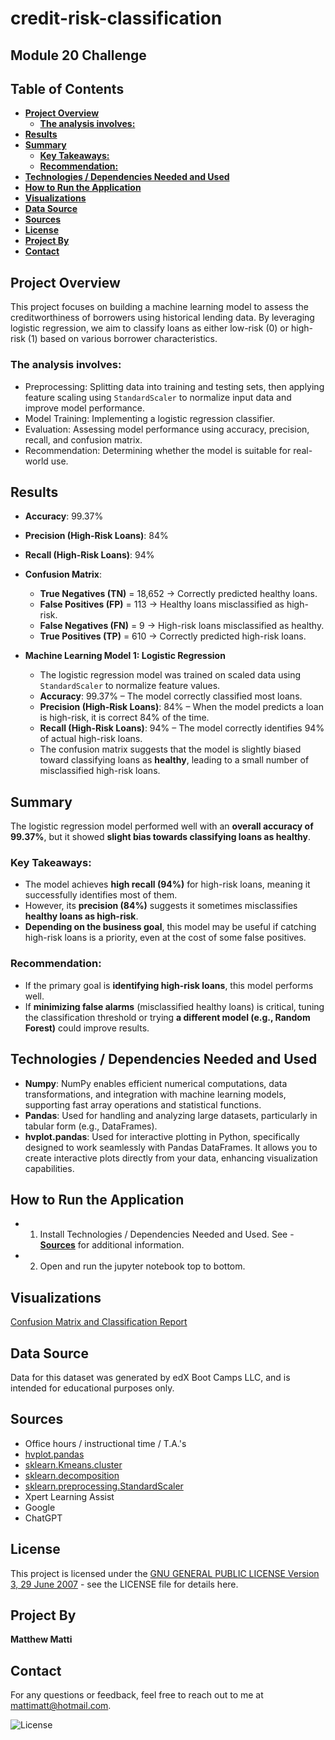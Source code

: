 # **credit-risk-classification**
## **Module 20 Challenge**

## **Table of Contents**
  - [**Project Overview**](#project-overview)
    - [**The analysis involves:**](#the-analysis-involves)
  - [**Results**](#results)
  - [**Summary**](#summary)
    - [**Key Takeaways:**](#key-takeaways)
    - [**Recommendation:**](#recommendation)
  - [**Technologies / Dependencies Needed and Used**](#technologies--dependencies-needed-and-used)
  - [**How to Run the Application**](#how-to-run-the-application)
  - [**Visualizations**](#visualizations)
  - [**Data Source**](#data-source)
  - [**Sources**](#sources)
  - [**License**](#license)
  - [**Project By**](#project-by)
  - [**Contact**](#contact)

## **Project Overview**
This project focuses on building a machine learning model to assess the creditworthiness of borrowers using historical lending data. By leveraging logistic regression, we aim to classify loans as either low-risk (0) or high-risk (1) based on various borrower characteristics.
### **The analysis involves:**
* Preprocessing: Splitting data into training and testing sets, then applying feature scaling using `StandardScaler` to normalize input data and improve model performance.
* Model Training: Implementing a logistic regression classifier.
* Evaluation: Assessing model performance using accuracy, precision, recall, and confusion matrix.
* Recommendation: Determining whether the model is suitable for real-world use.

## **Results**
- **Accuracy**: 99.37%
- **Precision (High-Risk Loans)**: 84%
- **Recall (High-Risk Loans)**: 94%
  
- **Confusion Matrix**:
  -  **True Negatives (TN)** = 18,652 → Correctly predicted healthy loans.
  - **False Positives (FP)** = 113 → Healthy loans misclassified as high-risk.
  - **False Negatives (FN)** = 9 → High-risk loans misclassified as healthy.
  - **True Positives (TP)** = 610 → Correctly predicted high-risk loans.


- **Machine Learning Model 1: Logistic Regression**
    * The logistic regression model was trained on scaled data using `StandardScaler` to normalize feature values.
    * **Accuracy**: 99.37% – The model correctly classified most loans.
    * **Precision (High-Risk Loans)**: 84% – When the model predicts a loan is high-risk, it is correct 84% of the time.
    * **Recall (High-Risk Loans)**: 94% – The model correctly identifies 94% of actual high-risk loans.
    * The confusion matrix suggests that the model is slightly biased toward classifying loans as **healthy**, leading to a small number of misclassified high-risk loans.


## **Summary**
The logistic regression model performed well with an **overall accuracy of 99.37%**, but it showed **slight bias towards classifying loans as healthy**.  

### **Key Takeaways:**
- The model achieves **high recall (94%)** for high-risk loans, meaning it successfully identifies most of them.
- However, its **precision (84%)** suggests it sometimes misclassifies **healthy loans as high-risk**.
- **Depending on the business goal**, this model may be useful if catching high-risk loans is a priority, even at the cost of some false positives.

### **Recommendation:**
- If the primary goal is **identifying high-risk loans**, this model performs well.
- If **minimizing false alarms** (misclassified healthy loans) is critical, tuning the classification threshold or trying **a different model (e.g., Random Forest)** could improve results.



## **Technologies / Dependencies Needed and Used**
- **Numpy**: NumPy enables efficient numerical computations, data transformations, and integration with machine learning models, supporting fast array operations and statistical functions.
- **Pandas**: Used for handling and analyzing large datasets, particularly in tabular form (e.g., DataFrames).
- **hvplot.pandas**: Used for interactive plotting in Python, specifically designed to work seamlessly with Pandas DataFrames. It allows you to create interactive plots directly from your data, enhancing visualization capabilities.


## **How to Run the Application**
- 1. Install Technologies / Dependencies Needed and Used. See - [**Sources**](#sources) for additional information.
- 2. Open and run the jupyter notebook top to bottom.


## **Visualizations**
[Confusion Matrix and Classification Report](Images/Confusion_matrix_and_classification.png)


## **Data Source**
Data for this dataset was generated by edX Boot Camps LLC, and is intended for educational purposes only.

## **Sources**
* Office hours / instructional time / T.A.'s
* [hvplot.pandas](https://hvplot.holoviz.org/user_guide/Pandas_API.html)
* [sklearn.Kmeans.cluster](https://scikit-learn.org/stable/modules/generated/sklearn.cluster.KMeans.html)
* [sklearn.decomposition](https://scikit-learn.org/stable/modules/generated/sklearn.decomposition.PCA.html)
* [sklearn.preprocessing.StandardScaler](https://scikit-learn.org/stable/modules/generated/sklearn.preprocessing.StandardScaler.html)
* Xpert Learning Assist
* Google
* ChatGPT

## **License**
This project is licensed under the [GNU GENERAL PUBLIC LICENSE Version 3, 29 June 2007](./LICENSE) - see the LICENSE file for details here.

## **Project By**
**Matthew Matti**

## **Contact**
For any questions or feedback, feel free to reach out to me at [mattimatt@hotmail.com](mailto:mattimatt@hotmail.com).

![License](https://img.shields.io/badge/license-GPL%203-blue)
